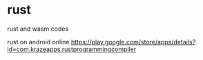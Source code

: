 # rust
rust and wasm codes



rust on android online   https://play.google.com/store/apps/details?id=com.krazeapps.rustprogrammingcompiler
